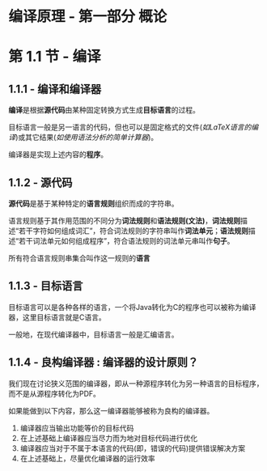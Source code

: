 # 编译原理 - 第一部分 概论

# 第 1.1 节 - 编译

## 1.1.1 - 编译和编译器

**编译**是根据**源代码**由某种固定转换方式生成**目标语言**的过程。

目标语言一般是另一语言的代码，但也可以是固定格式的文件(*如LaTeX语言的编译*)或其它结果(*如使用语法分析的简单计算器*)。

编译器是实现上述内容的**程序**。

## 1.1.2 - 源代码

**源代码**是基于某种特定的**语言规则**组织而成的字符串。

语言规则基于其作用范围的不同分为**词法规则**和**语法规则(文法)**，**词法规则**描述“若干字符如何组成词汇”，符合词法规则的字符串叫作**词法单元**；**语法规则**描述“若干词法单元如何组成程序”，符合语法规则的词法单元串叫作**句子**。

所有符合语言规则串集合叫作这一规则的**语言**

## 1.1.3 - 目标语言

目标语言可以是各种各样的语言，一个将Java转化为C的程序也可以被称为编译器，这里目标语言就是C语言。

一般地，在现代编译器中，目标语言一般是汇编语言。  <!--为什么？-->

## 1.1.4 - 良构编译器 : 编译器的设计原则？

我们现在讨论狭义范围的编译器，即从一种源程序转化为另一种语言的目标程序，而不是从源程序转化为PDF。

如果能做到以下内容，那么这一编译器能够被称为良构的编译器。

1. 编译器应当输出功能等价的目标代码
2. 在上述基础上编译器应当尽力而为地对目标代码进行优化
3. 编译器应当对于不属于本语言的代码(即，错误的代码)提供错误解决方案
4. 在上述基础上，尽量优化编译器的运行效率